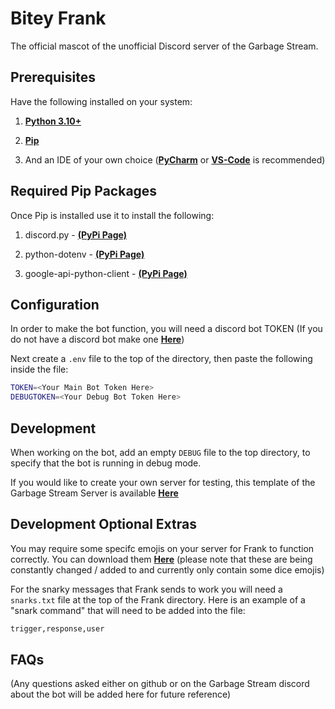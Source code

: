 # Bitey Frank

The official mascot of the unofficial Discord server of the Garbage Stream.

## Prerequisites

Have the following installed on your system:

1. **[Python 3.10+](https://www.python.org/downloads/)**
2. **[Pip](https://pip.pypa.io/en/stable/installation/)**

3. And an IDE of your own choice (**[PyCharm](https://www.jetbrains.com/pycharm/)** or **[VS-Code](https://code.visualstudio.com/)** is recommended)



## Required Pip Packages

Once Pip is installed use it to install the following:

1. discord.py - **[(PyPi Page)](https://pypi.org/project/python-discord/)**

2. python-dotenv - **[(PyPi Page)](https://pypi.org/project/python-dotenv/)**

2. google-api-python-client - **[(PyPi Page)](https://pypi.org/project/google-api-python-client/)**



## Configuration

In order to make the bot function, you will need a discord bot TOKEN (If you do not have a discord bot make one **[Here](https://discord.com/developers/applications)**)

Next create a `.env` file to the top of the directory, then paste the following inside the file:
```bash
TOKEN=<Your Main Bot Token Here>
DEBUGTOKEN=<Your Debug Bot Token Here>
```

## Development

When working on the bot, add an empty `DEBUG` file to the top directory, to specify that the bot is running in debug mode.

If you would like to create your own server for testing, this template of the Garbage Stream Server is available **[Here](https://discord.new/wBSWQw9dgMfV)**

## Development Optional Extras

You may require some specifc emojis on your server for Frank to function correctly. You can download them **[Here](https://drive.proton.me/urls/NT38Z65P58#gCt56MOhhgq0)** (please note that these are being constantly changed / added to and currently only contain some dice emojis)

For the snarky messages that Frank sends to work you will need a `snarks.txt` file at the top of the Frank directory. Here is an example of a "snark command" that will need to be added into the file:

```bash
trigger,response,user
```

## FAQs

(Any questions asked either on github or on the Garbage Stream discord about the bot will be added here for future reference)


